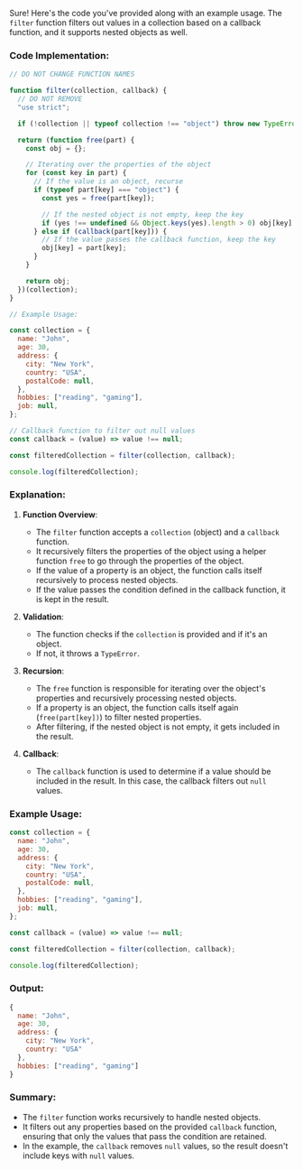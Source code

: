 Sure! Here's the code you've provided along with an example usage. The `filter` function filters out values in a collection based on a callback function, and it supports nested objects as well.

### Code Implementation:

```javascript
// DO NOT CHANGE FUNCTION NAMES

function filter(collection, callback) {
  // DO NOT REMOVE
  "use strict";

  if (!collection || typeof collection !== "object") throw new TypeError();

  return (function free(part) {
    const obj = {};

    // Iterating over the properties of the object
    for (const key in part) {
      // If the value is an object, recurse
      if (typeof part[key] === "object") {
        const yes = free(part[key]);

        // If the nested object is not empty, keep the key
        if (yes !== undefined && Object.keys(yes).length > 0) obj[key] = yes;
      } else if (callback(part[key])) {
        // If the value passes the callback function, keep the key
        obj[key] = part[key];
      }
    }

    return obj;
  })(collection);
}

// Example Usage:

const collection = {
  name: "John",
  age: 30,
  address: {
    city: "New York",
    country: "USA",
    postalCode: null,
  },
  hobbies: ["reading", "gaming"],
  job: null,
};

// Callback function to filter out null values
const callback = (value) => value !== null;

const filteredCollection = filter(collection, callback);

console.log(filteredCollection);
```

### Explanation:

1. **Function Overview**:
   - The `filter` function accepts a `collection` (object) and a `callback` function.
   - It recursively filters the properties of the object using a helper function `free` to go through the properties of the object.
   - If the value of a property is an object, the function calls itself recursively to process nested objects.
   - If the value passes the condition defined in the callback function, it is kept in the result.

2. **Validation**:
   - The function checks if the `collection` is provided and if it's an object.
   - If not, it throws a `TypeError`.

3. **Recursion**:
   - The `free` function is responsible for iterating over the object's properties and recursively processing nested objects.
   - If a property is an object, the function calls itself again (`free(part[key])`) to filter nested properties.
   - After filtering, if the nested object is not empty, it gets included in the result.

4. **Callback**:
   - The `callback` function is used to determine if a value should be included in the result. In this case, the callback filters out `null` values.

### Example Usage:

```javascript
const collection = {
  name: "John",
  age: 30,
  address: {
    city: "New York",
    country: "USA",
    postalCode: null,
  },
  hobbies: ["reading", "gaming"],
  job: null,
};

const callback = (value) => value !== null;

const filteredCollection = filter(collection, callback);

console.log(filteredCollection);
```

### Output:

```javascript
{
  name: "John",
  age: 30,
  address: {
    city: "New York",
    country: "USA"
  },
  hobbies: ["reading", "gaming"]
}
```

### Summary:
- The `filter` function works recursively to handle nested objects.
- It filters out any properties based on the provided `callback` function, ensuring that only the values that pass the condition are retained.
- In the example, the `callback` removes `null` values, so the result doesn't include keys with `null` values.


